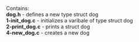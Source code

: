Contains:<br />**dog.h** - defines a new type struct dog<br />
**1-init_dog.c** - initializes a varibale of type struct dog
<br />**2-print_dog.c** - prints a struct dog
<br />**4-new_dog.c** - creates a new dog
